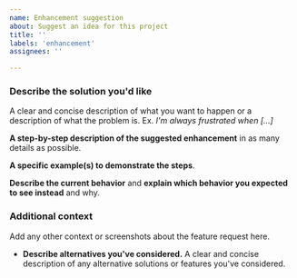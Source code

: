 ```yaml
---
name: Enhancement suggestion
about: Suggest an idea for this project
title: ''
labels: 'enhancement'
assignees: ''

---
```

<!--

#### Before submitting an enhancement suggestion

- **Check the [FAQs](https://github.com/pcah/pca-scaffold/blob/master/docs/FAQ.md)** for a list of common questions and problems.
- **Check that your idea of the enhancement does not already exist in the [issue tracker](https://github.com/pcah/pca-scaffold/issues)**.

#### How to submit a valueable and informative enhancement suggestion?

Check our [bug reporting guideline](https://pcah.github.io/pca-scaffold/contributing/).

-->

### Describe the solution you'd like

A clear and concise description of what you want to happen or a description of what the problem is. Ex. *I'm always frustrated when [...]*

**A step-by-step description of the suggested enhancement** in as many details as possible.

**A specific example(s) to demonstrate the steps**.

**Describe the current behavior** and **explain which behavior you expected to see instead** and why.

### Additional context

Add any other context or screenshots about the feature request here.

- **Describe alternatives you've considered.** A clear and concise description of any alternative solutions or features you've considered.
